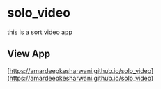 # solo_video
this is a sort video app

## View App
[https://amardeepkesharwani.github.io/solo_video](https://amardeepkesharwani.github.io/solo_video)
